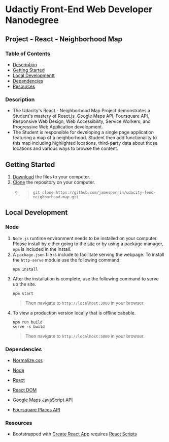 Udactiy Front-End Web Developer Nanodegree
===============================

## Project - React - Neighborhood Map


### Table of Contents

* [Description](#Description)
* [Getting Started](#Getting+Started)
* [Local Developmentt](#Local+Development)
* [Dependencies](#Dependencies)
* [Resources](#Resources)

### Description

* The Udacity's React - Neighborhood Map Project demonstrates a Student's mastery of React.js, Google Maps API, Foursquare API, Responsive Web Design, Web Accessibility, Service Workers, and Progressive Web Application development.
* The Student is responsible for developing a single page application featuring a map of a neighborhood. Student then add functionality to this map including highlighted locations, third-party data about those locations and various ways to browse the content.

## Getting Started
1. [Download](https://github.com/jamesperrin/udacity-fend-neighborhood-map/archive/master.zip) the files to your computer.
2. [Clone](https://github.com/jamesperrin/udacity-fend-neighborhood-map.git) the repository on your computer.
    * > `git clone https://github.com/jamesperrin/udacity-fend-neighborhood-map.git`

## Local Development

### Node
1. `Node.js` runtime environment needs to be installed on your computer. Please install by either going to the [site](https://nodejs.org/en/) or by using a package manager, `npm` is included in the install.
2. A `package.json` file is include to facilitate serving the webpage. To install the `http-serve` module use the following command:
    ```
    npm install
    ```
3. After the installation is complete, use the following command to serve up the site.
    ```
    npm start
    ```
    > Then navigate to `http://localhost:3000` in your browser.
4. To view a production version locally that is offline cabable.
    ```
    npm run build
	serve -s build
    ```
    > Then navigate to `http://localhost:5000` in your browser.

### Dependencies
* [Normalize.css](https://necolas.github.io/normalize.css/)
* [Node](https://nodejs.org)
* [React](https://reactjs.org)
* [React DOM](https://www.npmjs.com/package/react-dom)
* [Google Maps JavaScript API](https://developers.google.com/maps/documentation/javascript/tutorial)

* [Foursquare Places API](https://developer.foursquare.com/docs/api/endpoints)

### Resources

* Bootstrapped with [Create React App](https://github.com/facebook/create-react-app) requires [React Scripts](https://www.npmjs.com/package/react-scripts)